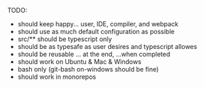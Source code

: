 TODO: 
- should keep happy... user, IDE, compiler, and webpack
- should use as much default configuration as possible
- src/** should be typescript only
- should be as typesafe as user desires and typescript allowes
- should be reusable ... at the end, ...when completed
- should work on Ubuntu & Mac & Windows
- bash only (git-bash on-windows should be fine)
- should work in monorepos